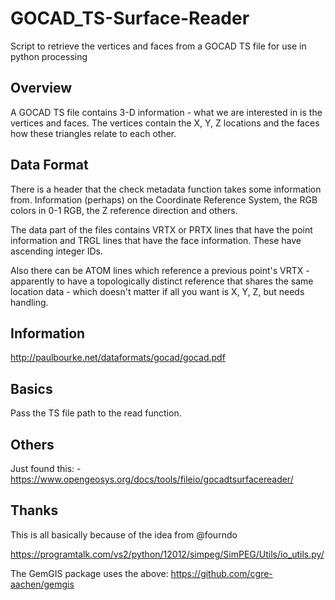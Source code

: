 # GOCAD_TS-Surface-Reader
Script to retrieve the vertices and faces from a GOCAD TS file for use in python processing

## Overview

A GOCAD TS file contains 3-D information - what we are interested in is the vertices and faces.  The vertices contain the X, Y, Z locations and the faces how these triangles relate to each other.

## Data Format

There is a header that the check metadata function takes some information from.  Information (perhaps) on the Coordinate Reference System, the RGB colors in 0-1 RGB, the Z reference direction and others.

The data part of the files contains VRTX or PRTX lines that have the point information and TRGL lines that have the face information.  These have ascending integer IDs.

Also there can be ATOM lines which reference a previous point's VRTX - apparently to have a topologically distinct reference that shares the same location data - which doesn't matter if all you want is X, Y, Z, but needs handling.


## Information

http://paulbourke.net/dataformats/gocad/gocad.pdf

## Basics

Pass the TS file path to the read function.

## Others

Just found this: - https://www.opengeosys.org/docs/tools/fileio/gocadtsurfacereader/

## Thanks

This is all basically because of the idea from @fourndo

https://programtalk.com/vs2/python/12012/simpeg/SimPEG/Utils/io_utils.py/

The GemGIS package uses the above: https://github.com/cgre-aachen/gemgis


